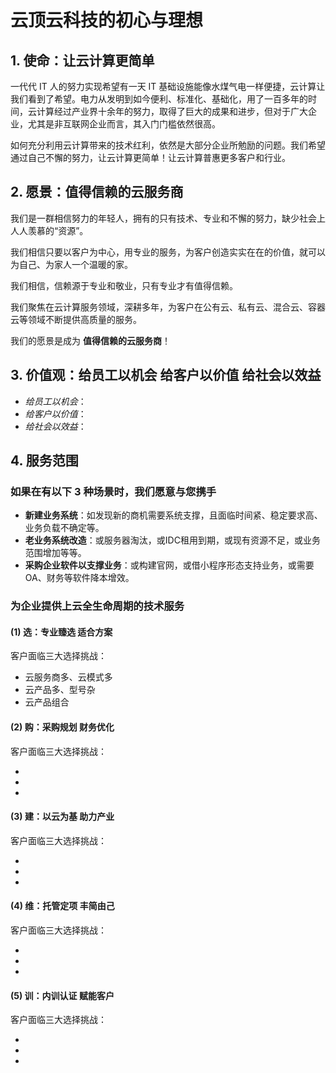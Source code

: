 # 云顶云科技的初心与理想

## 1. 使命：**让云计算更简单**

一代代 IT 人的努力实现希望有一天 IT 基础设施能像水煤气电一样便捷，云计算让我们看到了希望。电力从发明到如今便利、标准化、基础化，用了一百多年的时间，云计算经过产业界十余年的努力，取得了巨大的成果和进步，但对于广大企业，尤其是非互联网企业而言，其入门门槛依然很高。

如何充分利用云计算带来的技术红利，依然是大部分企业所勉励的问题。我们希望通过自己不懈的努力，让云计算更简单！让云计算普惠更多客户和行业。

## 2. 愿景：**值得信赖的云服务商**

我们是一群相信努力的年轻人，拥有的只有技术、专业和不懈的努力，缺少社会上人人羡慕的“资源”。

我们相信只要以客户为中心，用专业的服务，为客户创造实实在在的价值，就可以为自己、为家人一个温暖的家。

我们相信，信赖源于专业和敬业，只有专业才有值得信赖。

我们聚焦在云计算服务领域，深耕多年，为客户在公有云、私有云、混合云、容器云等领域不断提供高质量的服务。

我们的愿景是成为 **值得信赖的云服务商**！

## 3. 价值观：**给员工以机会 给客户以价值 给社会以效益**

* *给员工以机会*：
* *给客户以价值*：
* *给社会以效益*：

## 4. 服务范围

### 如果在有以下 3 种场景时，我们愿意与您携手

* **新建业务系统**：如发现新的商机需要系统支撑，且面临时间紧、稳定要求高、业务负载不确定等。
* **老业务系统改造**：或服务器淘汰，或IDC租用到期，或现有资源不足，或业务范围增加等等。
* **采购企业软件以支撑业务**：或构建官网，或借小程序形态支持业务，或需要 OA、财务等软件降本增效。

### 为企业提供上云全生命周期的技术服务

#### (1) 选：专业臻选 适合方案

客户面临三大选择挑战：

* 云服务商多、云模式多
* 云产品多、型号杂
* 云产品组合

#### (2) 购：采购规划 财务优化

客户面临三大选择挑战：

*
*
*

#### (3) 建：以云为基 助力产业

客户面临三大选择挑战：

*
*
*

#### (4) 维：托管定项 丰简由己

客户面临三大选择挑战：

*
*
*

#### (5) 训：内训认证 赋能客户

客户面临三大选择挑战：

*
*
*